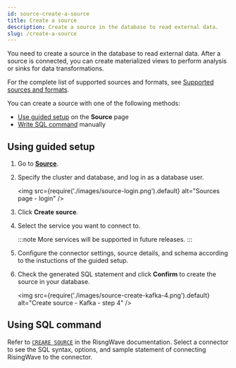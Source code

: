 ```yaml
---
id: source-create-a-source
title: Create a source
description: Create a source in the database to read external data.
slug: /create-a-source
---
```


You need to create a source in the database to read external data. After a source is connected, you can create materialized views to perform analysis or sinks for data transformations.

For the complete list of supported sources and formats, see [Supported sources and formats](/docs/current/supported-sources-and-formats/).

You can create a source with one of the following methods:

- [Use guided setup](#using-guided-setup) on the **Source** page
- [Write SQL command](#using-sql-command) manually

## Using guided setup

1. Go to [**Source**](https://cloud.risingwave.com/source/).

2. Specify the cluster and database, and log in as a database user.

    <img
    src={require('./images/source-login.png').default}
    alt="Sources page - login"
    />

3. Click **Create source**.

4. Select the service you want to connect to.

    :::note
    More services will be supported in future releases.
    :::

5. Configure the connector settings, source details, and schema according to the instuctions of the guided setup.

6. Check the generated SQL statement and click **Confirm** to create the source in your database.

    <img
    src={require('./images/source-create-kafka-4.png').default}
    alt="Create source - Kafka - step 4"
    />

## Using SQL command

Refer to [`CREARE SOURCE`](/docs/current/supported-sources-and-formats) in the RisngWave documentation. Select a connector to see the SQL syntax, options, and sample statement of connecting RisingWave to the connector.
